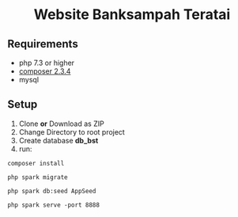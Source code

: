 <p align="center">
    <h1 align="center">
        Website Banksampah Teratai
    </h1>
</p>

## Requirements

- php 7.3 or higher
- [composer 2.3.4](https://getcomposer.org/)
- mysql

## Setup

<ol>
    <li> Clone <b>or</b> Download as ZIP
    <li> Change Directory to root project </li>
    <li> Create database <b>db_bst</b> </li>
    <li> run:</li>
</ol>

```
composer install

php spark migrate

php spark db:seed AppSeed

php spark serve -port 8888
```
